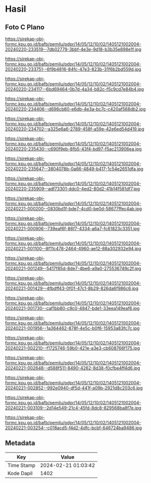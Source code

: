# Hasil

## Foto C Plano

https://sirekap-obj-formc.kpu.go.id/bafb/pemilu/pdpr/14/05/12/10/02/1405121002004-20240220-233519--7db02779-3bbf-4e3e-9d18-b3b35e898e1f.jpg

https://sirekap-obj-formc.kpu.go.id/bafb/pemilu/pdpr/14/05/12/10/02/1405121002004-20240220-233751--6f9b4816-84fc-47e3-823b-31f6b2bd559d.jpg

https://sirekap-obj-formc.kpu.go.id/bafb/pemilu/pdpr/14/05/12/10/02/1405121002004-20240220-234117--6bd69464-0b7d-4a34-b82c-f5c9cd7e84b4.jpg

https://sirekap-obj-formc.kpu.go.id/bafb/pemilu/pdpr/14/05/12/10/02/1405121002004-20240220-234406--d696cb60-e6db-4e3a-bc7c-c420af568db2.jpg

https://sirekap-obj-formc.kpu.go.id/bafb/pemilu/pdpr/14/05/12/10/02/1405121002004-20240220-234702--a325e6a6-2789-458f-a59e-42e6ed54d419.jpg

https://sirekap-obj-formc.kpu.go.id/bafb/pemilu/pdpr/14/05/12/10/02/1405121002004-20240220-235430--c690f9eb-8fb5-43f4-bd97-f5ac213906ea.jpg

https://sirekap-obj-formc.kpu.go.id/bafb/pemilu/pdpr/14/05/12/10/02/1405121002004-20240220-235647--3804078b-0a66-4849-b417-1c54e2651dfa.jpg

https://sirekap-obj-formc.kpu.go.id/bafb/pemilu/pdpr/14/05/12/10/02/1405121002004-20240220-235909--adf73301-ddc0-4ed2-80d2-41b14f581df7.jpg

https://sirekap-obj-formc.kpu.go.id/bafb/pemilu/pdpr/14/05/12/10/02/1405121002004-20240221-000200--0830bd1f-bde7-4cd0-be0d-58677ffec4ab.jpg

https://sirekap-obj-formc.kpu.go.id/bafb/pemilu/pdpr/14/05/12/10/02/1405121002004-20240221-000906--739eaf6f-86f7-4334-a6a7-fc61823c3351.jpg

https://sirekap-obj-formc.kpu.go.id/bafb/pemilu/pdpr/14/05/12/10/02/1405121002004-20240221-001100--8f11c478-2464-4960-ae12-88a302932e94.jpg

https://sirekap-obj-formc.kpu.go.id/bafb/pemilu/pdpr/14/05/12/10/02/1405121002004-20240221-001249--5417f85d-8de7-4be6-a9a0-275536749c2f.jpg

https://sirekap-obj-formc.kpu.go.id/bafb/pemilu/pdpr/14/05/12/10/02/1405121002004-20240221-001429--4fbdff43-0f01-47c1-8b29-826da6f986c6.jpg

https://sirekap-obj-formc.kpu.go.id/bafb/pemilu/pdpr/14/05/12/10/02/1405121002004-20240221-001730--caf1bb80-c9c0-4847-bde1-33eea149eaf6.jpg

https://sirekap-obj-formc.kpu.go.id/bafb/pemilu/pdpr/14/05/12/10/02/1405121002004-20240221-001956--1a364462-878f-4e5c-b0f6-15953a83fc7c.jpg

https://sirekap-obj-formc.kpu.go.id/bafb/pemilu/pdpr/14/05/12/10/02/1405121002004-20240221-002210--f1725746-59b0-421e-a3e3-cb608766f175.jpg

https://sirekap-obj-formc.kpu.go.id/bafb/pemilu/pdpr/14/05/12/10/02/1405121002004-20240221-002648--d588f511-8490-4262-8d38-f0cfbe4ff4d6.jpg

https://sirekap-obj-formc.kpu.go.id/bafb/pemilu/pdpr/14/05/12/10/02/1405121002004-20240221-002852--992e0940-df5d-441f-a09b-2921d8c203c6.jpg

https://sirekap-obj-formc.kpu.go.id/bafb/pemilu/pdpr/14/05/12/10/02/1405121002004-20240221-003109--2d14e549-21c4-45fd-8dc8-829568ba8f7e.jpg

https://sirekap-obj-formc.kpu.go.id/bafb/pemilu/pdpr/14/05/12/10/02/1405121002004-20240221-003254--c018acd5-f4d2-4dfc-bcbf-646724ba9486.jpg


## Metadata

| Key        | Value               |
| ---------- | ------------------- |
| Time Stamp | 2024-02-21 01:03:42 |
| Kode Dapil | 1402                |



